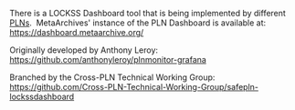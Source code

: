 There is a LOCKSS Dashboard tool that is being implemented by different [PLNs](/public-documentation/MetaArchive-Cooperative/Knowledge-Base/PLN---Private-LOCKSS-Network).  MetaArchives' instance of the PLN Dashboard is available at: <https://dashboard.metaarchive.org/> 

Originally developed by Anthony Leroy: <https://github.com/anthonyleroy/plnmonitor-grafana>

Branched by the Cross-PLN Technical Working Group: <https://github.com/Cross-PLN-Technical-Working-Group/safepln-lockssdashboard>

